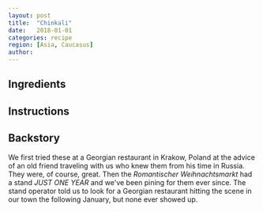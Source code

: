 ```yaml
---
layout: post
title:  "Chinkali"
date:   2018-01-01
categories: recipe
region: [Asia, Caucasus]
author:
---
```

## Ingredients
## Instructions
## Backstory
We first tried these at a Georgian restaurant in Krakow, Poland at the advice of an old friend traveling with us who knew them from his time in Russia.  They were, of course, great.  Then the *Romantischer Weihnachtsmarkt* had a stand *JUST ONE YEAR* and we've been pining for them ever since.  The stand operator told us to look for a Georgian restaurant hitting the scene in our town the following January, but none ever showed up.
